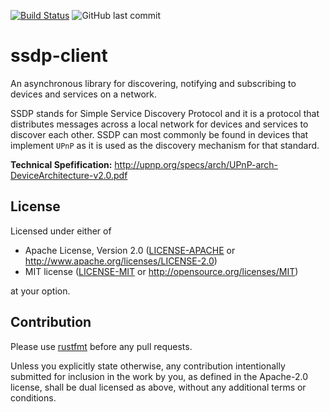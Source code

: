[![Build Status](https://travis-ci.com/jjakobh/ssdp-client.svg?branch=master)](https://travis-ci.com/jjakobh/ssdp-client)
![GitHub last commit](https://img.shields.io/github/last-commit/jjakobh/ssdp-client.svg)

ssdp-client
=======
An asynchronous library for discovering, notifying and subscribing to devices and services on a network.

SSDP stands for Simple Service Discovery Protocol and it is a protocol that
distributes messages across a local network for devices and services to
discover each other. SSDP can most commonly be found in devices that implement
`UPnP` as it is used as the discovery mechanism for that standard.

**Technical Spefification:**
http://upnp.org/specs/arch/UPnP-arch-DeviceArchitecture-v2.0.pdf

License
-------

Licensed under either of

 * Apache License, Version 2.0 ([LICENSE-APACHE](LICENSE-APACHE) or http://www.apache.org/licenses/LICENSE-2.0)
 * MIT license ([LICENSE-MIT](LICENSE-MIT) or http://opensource.org/licenses/MIT)

at your option.

Contribution
------------

Please use [rustfmt](https://github.com/rust-lang/rustfmt) before any pull requests.

Unless you explicitly state otherwise, any contribution intentionally submitted
for inclusion in the work by you, as defined in the Apache-2.0 license, shall be dual licensed as above, without any
additional terms or conditions.
